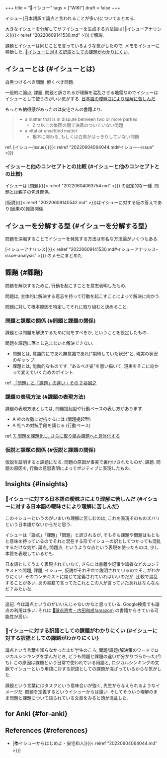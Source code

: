 +++
title = "📝イシュー"
tags = ["WIKI"]
draft = false
+++

イシュー(日本語訳で論点と言われることが多い)についてまとめる.

大きなイシューを分解してサブイシューを生成する方法論は[📝イシューアナリシス]({{< relref "20220609141530.md" >}})で解説.

課題とイシューは同じことを言っているような気がしたので, メモをイシューに移動した. [🤔イシューに対する訳語としての課題がわかりにくい](#イシューに対する訳語としての課題がわかりにくい).


## イシューとは {#イシューとは}

白黒つけるべき問題. 解くべき問題.

一般的に論点, 課題, 問題と訳されるが理解を混乱させる地雷なのでイシューはイシューとして使うのがいい気がする. [日本語の曖昧さにより理解に苦しんだ](#イシューに対する日本語の曖昧さにより理解に苦しんだ).

もっとも納得感があったのは安宅さんの書籍より.

> -   a matter that is in dispute between two or more parties
>     -   2 つ以上の集団の間で決着のついていない問題
> -   a vital or unsettled matter
>     -   根本に関わる, もしくは白黒がはっきりしていない問題

ref. [イシュー(issue)]({{< relref "20220604064044.md#イシュー--issue" >}})


### イシューと他のコンセプトとの比較 {#イシューと他のコンセプトとの比較}

イシューは [問題]({{< relref "20220604063754.md" >}}) の限定的な一種. 問題とは親子の包含関係.

[仮説]({{< relref "20220609140542.md" >}})はイシューに対する仮の答えであり(因果の)推論関係.


## イシューを分解する型 {#イシューを分解する型}

問題を深堀することでイシューを発見する方法は有名な方法論がいくつもある.

[イシューアナリシス]({{< relref "20220609141530.md#イシューアナリシス-issue-analysis" >}}) のメモにまとめた.


## 課題 {#課題}

問題を解決するために, 行動を起こすことを意志表明したもの.

問題は, 主体的に解決する意志を持って行動を起こすことによって解決に向かう.

問題に対して根本原因を特定してそれに取り組むと決めること.


### 問題と課題の関係 {#問題と課題の関係}

課題とは問題を解決するために何をすべきか, ということを設定したもの.

問題を課題に落とし込まないと解決できない.

-   問題とは, 意識的にであれ無意識であれ)"期待していた状況"と, 現実の状況のギャップ.
-   課題とは, 能動的なものです. "あるべき姿"を思い描いて, 現実をそこに向かって変えていくためのポイント.

ref. [「問題」と「課題」の違い・その 2:谷誠之](http://blogs.itmedia.co.jp/tani/2012/11/post-f0b6.html)


### 課題の表現方法 {#課題の表現方法}

課題の表現方法としては, 問題提起型や行動ベースの表し方があります.

-   A 社の攻勢に対抗するには (問題提起型)
-   A 社への対抗手段を講じる (行動ベース)

ref. [7.  問題を課題化し, さらに取り組み課題へと具体化する](http://kantokushi.or.jp/lsp/no672/672_02.html)


### 仮説と課題の関係 {#仮説と課題の関係}

仮説を証明すると課題になる. 問題の原因が事実で裏付けされたものが, 課題. 問題の原因を, 行動の意思表明によってポジティブに表現したもの.


## Insights {#insights}


### 🤔イシューに対する日本語の曖昧さにより理解に苦しんだ {#イシューに対する日本語の曖昧さにより理解に苦しんだ}

このイシューというのがいまいち理解に苦しむのは, これを表現そのものズバリという日本語がないからだと思う.

イシューは「論点」「課題」「問題」と訳されるが, そもそも課題や問題はもともと意味を持っているのでそれと混在する形でイシューの訳としてつかっても混乱するだけな気が. 論点, 問題点, というような点という表現を使ったものは, 少し本質を表現しているかも.

日本語としてうまく表現されていなく, さらには書籍や記事や論者などのコンテキストで問題, 課題, イシュー, 仮説がそれぞれで説明されているのでそこがわかりにくい. そのコンテキストに閉じて定義されていればいいのだが, 比較で混乱することが多い. あの書籍で言ってたこれとこの人が言っていたあれはなんなんだ？みたいな.

---

追記. 今は論点というのがいいんじゃないかなと思っている. Google検索でも論点の利用は多い. それは [🔗論点思考 - 内田和成(amazon)](https://www.amazon.co.jp/dp/B009RO867O) の書籍からきている可能性が高い.


### 🤔イシューに対する訳語としての課題がわかりにくい {#イシューに対する訳語としての課題がわかりにくい}

論点という言葉を知らなかったまだ学生のころ, 問題/課題/解決策のワードでロジカルシンキングを学んだとき, どうも問題と課題の違いが分かりづらかった(今も). この原因は課題という日常で使われている用語と, ロジカルシンキングの文脈でイシューという用語に対する訳語としての課題が混ざっているからな気がした.

課題という言葉にはタスクという意味合いが強く, 先生から与えられるようなイメージだ. 問題を定義するというイシューからは遠い. そしてそういう理解のまま問題と課題について語られている文章をみると頭が混乱した.


## for Anki {#for-anki}


## References {#references}

-   [📚イシューからはじめよ - 安宅和人]({{< relref "20220604064044.md" >}})

